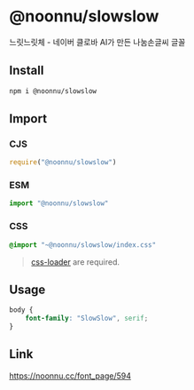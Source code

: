 # @noonnu/slowslow
느릿느릿체 - 네이버 클로바 AI가 만든 나눔손글씨 글꼴

## Install
```sh
npm i @noonnu/slowslow
```
## Import
### CJS
```js
require("@noonnu/slowslow")
```
### ESM
```js
import "@noonnu/slowslow"
```
### CSS 
```css
@import "~@noonnu/slowslow/index.css"
```
> [css-loader](https://github.com/webpack-contrib/css-loader) are required.

## Usage
```css
body {
    font-family: "SlowSlow", serif;
}
```

## Link
https://noonnu.cc/font_page/594